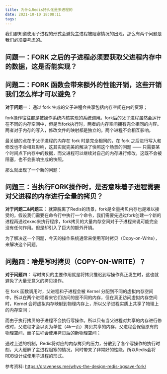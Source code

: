 ```yaml
---
title: 为什么Redis持久化是多进程的
date: 2021-10-10 18:08:11
tags:
---
```

我们都知道使用子进程的形式会避免主进程被阻塞情况的出现，那么有两个问题是我们必须要考虑的。

## 问题一：FORK 之后的子进程必须要获取父进程内存中的数据，这是否能实现？
## 问题二：FORK 函数会带来额外的性能开销，这些开销我们怎么样才可以避免？
**对于问题一：**
​通过 fork 生成的父子进程会共享包括内存空间在内的资源；

​fork操作往往都是被操作系统内核实现的系统调用。fork后的父子进程虽然会运行在不同的内存空间中，但是当fork执行时，两者的内存空间拥有完全相同的内容。两者对于内存的写入，修改文件的映射都是独立的。两个进程不会相互影响。

​最关键的点在于父子进程的内存在 fork 时是完全相同的，在 fork 之后进行写入和修改也不会相互影响，这其实就完美的解决了快照这个场景的问题 —— 只需要某个时间点下内存中的数据，而父进程可以继续对自己的内存进行修改，这既不会被阻塞，也不会影响生成的快照。

​那么就出现了一个新的问题：

## 问题三：当执行FORK操作时，是否意味着子进程需要对父进程的内存进行全量的拷贝？
**对于问题二&问题三：**
就算脱离了Redis的场景，fork是全量拷贝内存也是难以接受的，假设我们需要在命令行中执行一个命令，我们需要先通过fork创建一个新的进程再通过exec来执行程序，fork拷贝的大量内存空间对于子进程来说可能完全没有任何作用。但是却引入了巨大的额外开销。

为了解决这一个问题，今天的操作系统通常来使用写时拷贝（Copy-on-Write），来解决这个问题。

## 问题四：啥是写时拷贝（COPY-ON-WRITE）？
**对于问题四：**
写时拷贝的主要作用就是将拷贝推迟到写操作真正发生时，这也就避免了大量无意义的拷贝操作。

在 fork 函数调用时，父进程和子进程会被 Kernel 分配到不同的虚拟内存空间中，所以在两个进程看来它们访问的是不同的内存，但在真正访问虚拟内存空间时，Kernel 会将虚拟内存映射到物理内存上，所以父子进程实质上共享了物理上的内存空间；

​而由于执行拷贝的子进程不会执行写操作。所以只有当父进程对共享的内存进行修改时，父进程才会以页为单位（4k一页）拷贝共享的内存，父进程会保留原有的物理空间，而子进程会使用拷贝后的新物理空间；

通过上述的机制，Redis将对应的内存拷贝的压力，分散到了各个写操作的执行时刻，大大缓解了主进程阻塞的情况，同时带来了非常好的性能，所以Redis会将RDB设计成使用子进程的形式。

参考资料: https://draveness.me/whys-the-design-redis-bgsave-fork/
